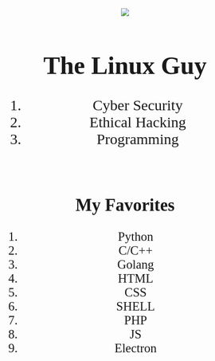 
<div align="center">
<img src=https://1000logos.net/wp-content/uploads/2017/03/LINUX-LOGO-453x500.png>

</div>

<link href='https://fonts.googleapis.com/css?family=Sofia' rel='stylesheet'>

<div>
    <h1 style="font-family: 'Sofia';font-size: 50px;" align="center">The Linux Guy </h1>
    <ol style="font-family: 'ABeeZee';font-size: 30px;" align="center">
        <li>Cyber Security</li>
        <li>Ethical Hacking</li>
        <li>Programming</li>
    </ol>
</div>

<br>

<div align="center">
<h2 align="center" style="font-family: 'Sofia';font-size:35px;">
My Favorites
</h2>
    <ol style="font-family: 'ABeeZee';font-size: 25px;" align="center">
        <li>Python</li>
        <li>C/C++</li>
        <li>Golang</li>
        <li>HTML</li>
        <li>CSS</li>
        <li>SHELL</li>
        <li>PHP</li>
        <li>JS</li>
        <li>Electron</li>
    </ol>
</div>
